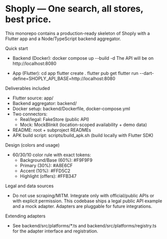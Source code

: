 # Shoply — One search, all stores, best price.

This monorepo contains a production-ready skeleton of Shoply with a Flutter app and a Node/TypeScript backend aggregator.

Quick start
- Backend (Docker):
  docker compose up --build -d
  The API will be on http://localhost:8080

- App (Flutter):
  cd app
  flutter create .
  flutter pub get
  flutter run --dart-define=SHOPLY_API_BASE=http://localhost:8080

Deliverables included
- Flutter source: app/
- Backend aggregator: backend/
- Docker setup: backend/Dockerfile, docker-compose.yml
- Two connectors:
  - Real/legal: FakeStore (public API)
  - Mock: MockBlinkit (location-scoped availability + demo data)
- README: root + subproject READMEs
- APK build script: scripts/build_apk.sh (build locally with Flutter SDK)

Design (colors and usage)
- 60/30/10 color rule with exact tokens:
  - Background/Base (60%): #F9F9F9
  - Primary (30%): #A8E6CF
  - Accent (10%): #FFD5C2
  - Highlight (offers): #FFB347

Legal and data sources
- Do not use scraping/MITM. Integrate only with official/public APIs or with explicit permission. This codebase ships a legal public API example and a mock adapter. Adapters are pluggable for future integrations.

Extending adapters
- See backend/src/platforms/*.ts and backend/src/platforms/registry.ts for the adapter interface and registration.

